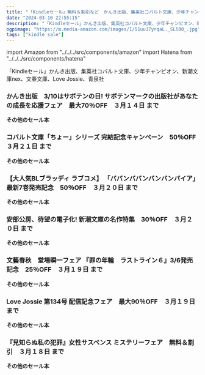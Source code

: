 ```yaml
---
title: "「Kindleセール」無料＆割引など　かんき出版、集英社コバルト文庫、少年チャンピオン、新潮文庫nex、文春文庫、Love Jossie、青泉社"
date: "2024-03-10 22:55:15"
description: "「Kindleセール」かんき出版、集英社コバルト文庫、少年チャンピオン、新潮文庫nex、文春文庫、Love Jossie、青泉社"
ogpimage: "https://m.media-amazon.com/images/I/51uuJ7yrqaL._SL500_.jpg"
tags: ["kindle sale"]
---
```

import Amazon from "../../../src/components/amazon"
import Hatena from "../../../src/components/hatena"

「Kindleセール」かんき出版、集英社コバルト文庫、少年チャンピオン、新潮文庫nex、文春文庫、Love Jossie、青泉社



### かんき出版　3/10はサボテンの日! サボテンマークの出版社があなたの成長を応援フェア　最大70％OFF　３月１４日 まで


<Amazon asin="B0B3MJNC7N" />



<Amazon asin="B00QQKCV6E" />


<Amazon asin="B0BRS5688F" />


**その他のセール本**

<Hatena src="https://kyukyunyorituryo.github.io/kindle_sale/20240314s39437/" title=""/>

### コバルト文庫「ちょー」シリーズ 完結記念キャンペーン　50％OFF　３月２１日 まで


<Amazon asin="B09NY1R767" />



<Amazon asin="B0725RFNMJ" />



<Amazon asin="B0719L1LB3" />


**その他のセール本**

<Hatena src="https://kyukyunyorituryo.github.io/kindle_sale/20240321s39360/" title=""/>

### 【大人気BLブラッディ ラブコメ】 「ババンババンバンバンパイア」最新7巻発売記念　50％OFF　３月２０日 まで


<Amazon asin="B0BFJFS7QQ" />



<Amazon asin="B09Y5MDB1C" />



<Amazon asin="B09X586NMQ" />


**その他のセール本**

<Hatena src="https://kyukyunyorituryo.github.io/kindle_sale/20240320s39438/" title=""/>

### 安部公房、待望の電子化! 新潮文庫の名作特集　30％OFF　３月２０日 まで


<Amazon asin="B09R49RGMT" />



<Amazon asin="B076ZDX5VL" />



<Amazon asin="B01IHG9R7A" />


**その他のセール本**

<Hatena src="https://kyukyunyorituryo.github.io/kindle_sale/20240320s39431/" title=""/>

### 文藝春秋　堂場瞬一フェア 『罪の年輪　ラストライン６』3/6発売記念　25％OFF　３月１９日 まで


<Amazon asin="B0CLV36LRR" />



<Amazon asin="B0BX2VT8KS" />



<Amazon asin="B0BL7BCSQ7" />


**その他のセール本**

<Hatena src="https://kyukyunyorituryo.github.io/kindle_sale/20240319s39290/" title=""/>

### Love Jossie 第134号 配信記念フェア　最大90％OFF　３月１９日 まで


<Amazon asin="B0CP56HXC1" />



<Amazon asin="B0CGWCWVYT" />



<Amazon asin="B0CGWYR9JH" />


**その他のセール本**

<Hatena src="https://kyukyunyorituryo.github.io/kindle_sale/20240319s39295/" title=""/>

### 『見知らぬ私の犯罪』女性サスペンス ミステリーフェア　無料＆割引　３月１８日 まで


<Amazon asin="B0C439KMVL" />



<Amazon asin="B08LDC46FJ" />



<Amazon asin="B08VWT7YHQ" />


**その他のセール本**

<Hatena src="https://kyukyunyorituryo.github.io/kindle_sale/20240318s39201/" title=""/>